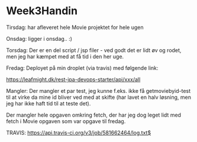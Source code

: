 # Week3Handin


Tirsdag: har afleveret hele Movie projektet for hele ugen


Onsdag: ligger i onsdag.. :)


Torsdag: Der er en del script / jsp filer - ved godt det er lidt øv og rodet,
         men jeg har kæmpet med at få tid i den her uge.


Fredag: Deployet på min droplet (via travis) med følgende link:

https://leafmight.dk/rest-jpa-devops-starter/api/xxx/all


Mangler:
Der mangler et par test, jeg kunne f.eks. ikke få getmoviebyid-test til at virke da mine id bliver ved med at skifte (har lavet en halv løsning, men jeg har ikke haft tid til at teste det).


Der mangler hele opgaven omkring fetch, der har jeg dog leget lidt med fetch i Movie opgaven som var opgave til fredag. 


TRAVIS: https://api.travis-ci.org/v3/job/581662464/log.txt$
